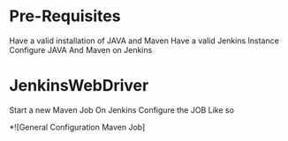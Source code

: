 # Pre-Requisites
Have a valid installation of JAVA and Maven 
Have a valid Jenkins Instance
Configure JAVA And Maven on Jenkins
# JenkinsWebDriver
Start a new Maven Job On Jenkins
Configure the JOB Like so

*![General Configuration Maven Job]<blockquote class="imgur-embed-pub" lang="en" data-id="a/2PdD1yk"><a href="//imgur.com/2PdD1yk"></a></blockquote><script async src="//s.imgur.com/min/embed.js" charset="utf-8"></script>






